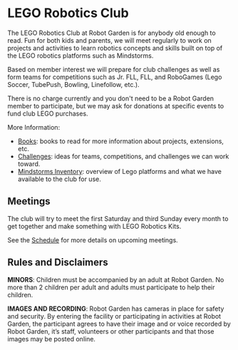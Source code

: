 
# LEGO Robotics Club

The LEGO Robotics Club at Robot Garden is for anybody old enough to read.  Fun
for both kids and parents, we will meet regularly to work on projects and
activities to learn robotics concepts and skills built on top of the LEGO
robotics platforms such as Mindstorms.

Based on member interest we will prepare for club challenges as well as form
teams for competitions such as Jr. FLL, FLL, and RoboGames (Lego Soccer,
TubePush, Bowling, Linefollow, etc.).

There is no charge currently and you don't need to be a Robot Garden member to
participate, but we may ask for donations at specific events to fund club LEGO
purchases.

More Information:
- [Books](books.md): books to read for more information about projects, extensions, etc.
- [Challenges](challenges/README.md): ideas for teams, competitions, and challenges we can work toward.
- [Mindstorms Inventory](inventory.md): overview of Lego platforms and what we have available to the club for use.

## Meetings

The club will try to meet the first Saturday and third Sunday every month to
get together and make something with LEGO Robotics Kits.

See the [Schedule](schedule.md) for more details on upcoming meetings.

## Rules and Disclaimers

**MINORS**: Children must be accompanied by an adult at Robot Garden.  No more
than 2 children per adult and adults must participate to help their children.

**IMAGES AND RECORDING**: Robot Garden has cameras in place for safety and
security. By entering the facility or participating in activities at Robot
Garden, the participant agrees to have their image and or voice recorded by
Robot Garden, it’s staff, volunteers or other participants and that those
images may be posted online.
